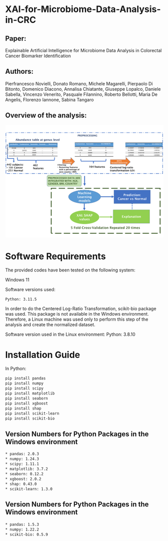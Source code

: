 # XAI-for-Microbiome-Data-Analysis-in-CRC

## Paper: 
Explainable Artificial Intelligence for
Microbiome Data Analysis in Colorectal
Cancer Biomarker Identification
## Authors: 
Pierfrancesco Novielli, Donato Romano, Michele Magarelli, Pierpaolo Di
Bitonto, Domenico Diacono, Annalisa Chiatante, Giuseppe Lopalco,
Daniele Sabella, Vincenzo Venerito, Pasquale Filannino, Roberto Bellotti,
Maria De Angelis, Florenzo Iannone, Sabina Tangaro
## Overview of the analysis:
![myimage-alt-tag](flowchart.png)


# Software Requirements
The provided codes have been tested on the following system:

Windows 11

Software versions used:

    Python: 3.11.5

In order to do the Centered Log-Ratio Transformation, scikit-bio package was used. This package is not available in the Windows environment. Therefore, a Linux machine was used only to perform this step of the analysis and create the normalized dataset.

Software version used in the Linux environment:
    Python: 3.8.10

# Installation Guide
In Python:

    pip install pandas
    pip install numpy
    pip install scipy
    pip install matplotlib
    pip install seaborn
    pip install xgboost
    pip install shap
    pip install scikit-learn
    pip install scikit-bio

## Version Numbers for Python Packages in the Windows environment

    * pandas: 2.0.3
    * numpy: 1.24.3
    * scipy: 1.11.1
    * matplotlib: 3.7.2
    * seaborn: 0.12.2
    * xgboost: 2.0.2
    * shap: 0.43.0
    * scikit-learn: 1.3.0
## Version Numbers for Python Packages in the Windows environment

    * pandas: 1.5.3
    * numpy: 1.22.2
    * scikit-bio: 0.5.9
    



